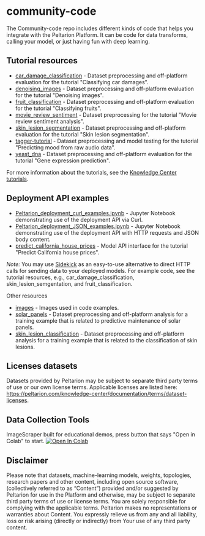 # community-code

The Community-code repo includes different kinds of code that helps you integrate with the Peltarion Platform. It can be code for data transforms, calling your model, or just having fun with deep learning.

## Tutorial resources
* [car_damage_classification](./car_damage_classification) - Dataset preprocessing and off-platform evaluation for the tutorial "Classifying car damages".
* [denoising_images](./denoising_images) - Dataset preprocessing and off-platform evaluation for the tutorial "Denoising images".
* [fruit_classification](./fruit_classification) - Dataset preprocessing and off-platform evaluation for the tutorial "Classifying fruits".
* [movie_review_sentiment](./movie_review_sentiment) - Dataset preprocessing for the tutorial "Movie review sentiment analysis".
* [skin_lesion_segmentation](./skin_lesion_segmentation) - Dataset preprocessing and off-platform evaluation for the tutorial "Skin lesion segmentation".
* [tagger-tutorial](./tagger-tutorial) - Dataset preprocessing and model testing for the tutorial "Predicting mood from raw audio data".
* [yeast_dna](./yeast_dna) - Dataset preprocessing and off-platform evaluation for the tutorial "Gene expression prediction".

For more information about the tutorials, see the [Knowledge Center tutorials](https://peltarion.com/knowledge-center/tutorials).

## Deployment API examples
* [Peltarion_deployment_curl_examples.ipynb](./Peltarion_deployment_curl_examples.ipynb) - Jupyter Notebook demonstrating use of the deployment API via Curl.
* [Peltarion_deployment_JSON_examples.ipynb](./Peltarion_deployment_JSON_examples.ipynb) - Jupyter Notebook demonstrating use of the deployment API with HTTP requests and JSON body content.
* [predict_california_house_prices](./predict_california_house_prices) - Model API interface for the tutorial "Predict California house prices".
 
*Note:* You may use [Sidekick](https://github.com/Peltarion/sidekick) as an easy-to-use alternative to direct HTTP calls for sending data to your deployed models. For example code, see the tutorial resources, e.g., car_damage_classification, skin_lesion_semgentation, and fruit_classification.  

Other resources
* [images](./images) - Images used in code examples.
* [solar_panels](./solar_panels) - Dataset preprocessing and off-platform analysis for a training example that is related to predictive maintenance of solar panels.
* [skin_lesion_classification](./skin_lesion_classification) - Dataset preprocessing and off-platform analysis for a training example that is related to the classification of skin lesions.

## Licenses datasets
Datasets provided by Peltarion may be subject to separate third party terms of use or our own license terms. Applicable licenses are listed here: https://peltarion.com/knowledge-center/documentation/terms/dataset-licenses.

## Data Collection Tools
ImageScraper built for educational demos, press button that says "Open in Colab" to start. 
[![Open In Colab](https://colab.research.google.com/assets/colab-badge.svg)](https://colab.research.google.com/github/Peltarion/community-code/blob/master/data_collection_tools/ImageScraper.ipynb)


## Disclaimer
Please note that datasets, machine-learning models, weights, topologies, research papers and other content, including open source software, (collectively referred to as “Content”) provided and/or suggested by Peltarion for use in the Platform and otherwise, may be subject to separate third party terms of use or license terms. You are solely responsible for complying with the applicable terms. Peltarion makes no representations or warranties about Content. You expressly relieve us from any and all liability, loss or risk arising (directly or indirectly) from Your use of any third party content.

